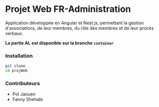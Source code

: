 # Projet Web FR-Administration

Application développée en Angular et Nest.js, permettant la gestion d'associations, de leur membres, du rôle des membres et de leur procès verbaux.

**La partie AL est disponible sur la branche `container`**

### Installation

```bash
git clone
cd projWeb
```

### Contributeurs

- Pol Jaouen
- Fanny Shehabi


